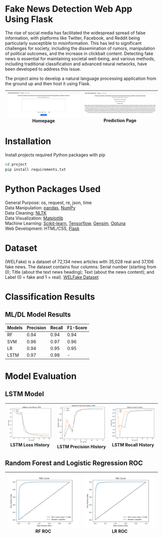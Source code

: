 # Fake News Detection Web App Using Flask
The rise of social media has facilitated the widespread spread of false information, with platforms like Twitter, Facebook, and Reddit being particularly susceptible to misinformation. This has led to significant challenges for society, including the dissemination of rumors, manipulation of political outcomes, and the increase in clickbait content. Detecting fake news is essential for maintaining societal well-being, and various methods, including traditional classification and advanced neural networks, have been developed to address this issue.

The project aims to develop a natural language processing application from the ground up and then host it using Flask.

|![](figures/WebApp_Screenshot_Home.png)<br>Homepage|![](figures/WebApp_Screenshot_Prediction.png)<br>Prediction Page|
|:-:|:-:|


# Installation
Install projects required Python packages with pip
```bash
cd project
pip install requirements.txt
```




# Python Packages Used
General Purpose: os, request, re, json, time <br /> 
Data Manipulation: [pandas](https://pandas.pydata.org/), [NumPy](https://numpy.org/) <br /> 
Data Cleaning: [NLTK](https://www.nltk.org/) <br /> 
Data Visualization: [Matplotlib](https://matplotlib.org/)<br /> 
Machine Learning: [Scikit-learn](https://scikit-learn.org/stable/install.html), [Tensorflow](https://www.tensorflow.org/guide/keras), [Gensim](https://pypi.org/project/gensim/), [Optuna](https://optuna.org/) <br/>
Web Development: HTML/CSS, [Flask](https://flask.palletsprojects.com/en/3.0.x/)

# Dataset
(WELFake) is a dataset of 72,134 news articles with 35,028 real and 37,106 fake news.
The dataset contains four columns: Serial number (starting from 0); Title (about the text news heading); Text (about the news content); and Label (0 = fake and 1 = real).
[WELFake Dataset](https://www.kaggle.com/datasets/saurabhshahane/fake-news-classification)

# Classification Results 

## ML/DL Model Results

| Models   | Precision | Recall | F1-Score |
|----------|-----------|--------|----------|
| RF       |   0.94    |  0.94  |   0.94   |
| SVM      |   0.96    |  0.97  |   0.96   |
| LR       |   0.94    |  0.95  |   0.95   |
| LSTM     |   0.97    |  0.98  |    -     |

# Model Evaluation
## LSTM Model 

|![](figures/LSTM_Loss.png)<br>LSTM Loss History|![](figures/LSTM_Precision.png)<br>LSTM Precision History|![](figures/LSTM_Recall.png)<br>LSTM Recall History|
|:-:|:-:|:-:|

## Random Forest and Logistic Regression ROC
|![](figures/RF_ROC.png)<br>RF ROC|![](figures/LR_ROC.png)<br>LR ROC|
|:-:|:-:|


